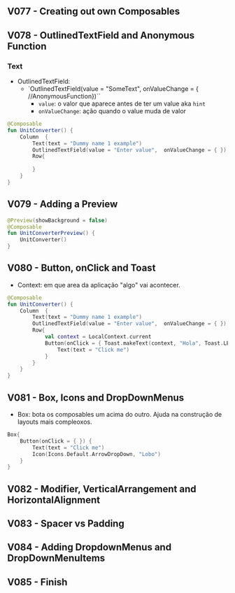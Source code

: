 ## V077 - Creating out own Composables

## V078 - OutlinedTextField and Anonymous Function

### Text
- OutlinedTextField:
  - `OutlinedTextField(value = "SomeText",  onValueChange = { //AnonymousFunction})``
    - `value`: o valor que aparece antes de ter um value aka `hint`
    - `onValueChange`: ação quando o value muda de valor

``` kt
@Composable
fun UnitConverter() {
    Column  {
        Text(text = "Dummy name 1 example")
        OutlinedTextField(value = "Enter value",  onValueChange = { })
        Row{
            
        }
    }
}
``` 
## V079 - Adding a Preview

``` kt
@Preview(showBackground = false)
@Composable
fun UnitConverterPreview() {
    UnitConverter()
}
```
## V080 - Button, onClick and Toast
- Context: em que area da aplicação "algo" vai acontecer.

``` kt
@Composable
fun UnitConverter() {
    Column  {
        Text(text = "Dummy name 1 example")
        OutlinedTextField(value = "Enter value",  onValueChange = { })
        Row{
            val context = LocalContext.current
            Button(onClick = { Toast.makeText(context, "Hola", Toast.LENGTH_LONG).show() }) {
                Text(text = "Click me")
            }
        }
    }
}
```

## V081 - Box, Icons and DropDownMenus
- Box: bota os composables um acima do outro. Ajuda na construção de layouts mais compleoxos.

``` kt
Box{
    Button(onClick = { }) {
        Text(text = "Click me")
        Icon(Icons.Default.ArrowDropDown, "Lobo")
    }
}
```
## V082 - Modifier, VerticalArrangement and HorizontalAlignment

## V083 - Spacer vs Padding

## V084 - Adding DropdownMenus and DropDownMenuItems

## V085 - Finish